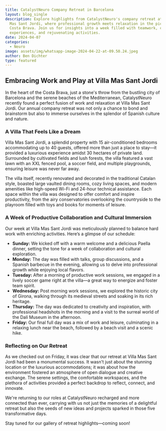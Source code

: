 ```yaml
---
title: CatalystNeuro Company Retreat in Barcelona
layout: blog_single
description: Explore highlights from CatalystNeuro's company retreat at Villa
  Mas Sant Jordi, where professional growth meets relaxation in the picturesque
  Costa Brava. Join us for insights into a week filled with teamwork, cultural
  experiences, and rejuvenating activities.
date: 2024-04-07
categories:
  - Neuro
image: assets/img/whatsapp-image-2024-04-22-at-09.50.24.jpeg
author: Ben Dichter
type: featured
---
```

## Embracing Work and Play at Villa Mas Sant Jordi

In the heart of the Costa Brava, just a stone's throw from the bustling city of Barcelona and the serene beaches of the Mediterranean, CatalystNeuro recently found a perfect fusion of work and relaxation at Villa Mas Sant Jordi. Our annual company retreat was not only a chance to bond and brainstorm but also to immerse ourselves in the splendor of Spanish culture and nature.

### A Villa That Feels Like a Dream

Villa Mas Sant Jordi, a splendid property with 15 air-conditioned bedrooms accommodating up to 40 guests, offered more than just a place to stay—it provided a luxurious experience amidst 30 hectares of private land. Surrounded by cultivated fields and lush forests, the villa featured a vast lawn with an XXL fenced pool, a soccer field, and multiple playgrounds, ensuring leisure was never far away.

The villa itself, recently renovated and decorated in the traditional Catalan style, boasted large vaulted dining rooms, cozy living spaces, and modern amenities like high-speed Wi-Fi and 24-hour technical assistance. Each space within the villa was designed to offer comfort and inspire productivity, from the airy conservatories overlooking the countryside to the playroom filled with toys and books for moments of leisure.

### A Week of Productive Collaboration and Cultural Immersion

Our week at Villa Mas Sant Jordi was meticulously planned to balance hard work with enriching activities. Here’s a glimpse of our schedule:

* **Sunday:** We kicked off with a warm welcome and a delicious Paella dinner, setting the tone for a week of collaboration and cultural exploration.
* **Monday:** The day was filled with talks, group discussions, and a Spanish barbecue in the evening, allowing us to delve into professional growth while enjoying local flavors.
* **Tuesday:** After a morning of productive work sessions, we engaged in a lively soccer game right at the villa—a great way to energize and foster team spirit.
* **Wednesday:** Post morning work sessions, we explored the historic city of Girona, walking through its medieval streets and soaking in its rich heritage.
* **Thursday:** The day was dedicated to creativity and inspiration, with professional headshots in the morning and a visit to the surreal world of the Dalí Museum in the afternoon.
* **Friday:** Our final full day was a mix of work and leisure, culminating in a relaxing lunch near the beach, followed by a beach visit and a scenic hike.

### Reflecting on Our Retreat

As we checked out on Friday, it was clear that our retreat at Villa Mas Sant Jordi had been a monumental success. It wasn't just about the stunning location or the luxurious accommodations; it was about how the environment fostered an atmosphere of open dialogue and creative exchange. The serene settings, the comfortable workspaces, and the plethora of activities provided a perfect backdrop to reflect, connect, and innovate.

We're returning to our roles at CatalystNeuro recharged and more connected than ever, carrying with us not just the memories of a delightful retreat but also the seeds of new ideas and projects sparked in those five transformative days.

Stay tuned for our gallery of retreat highlights—coming soon!